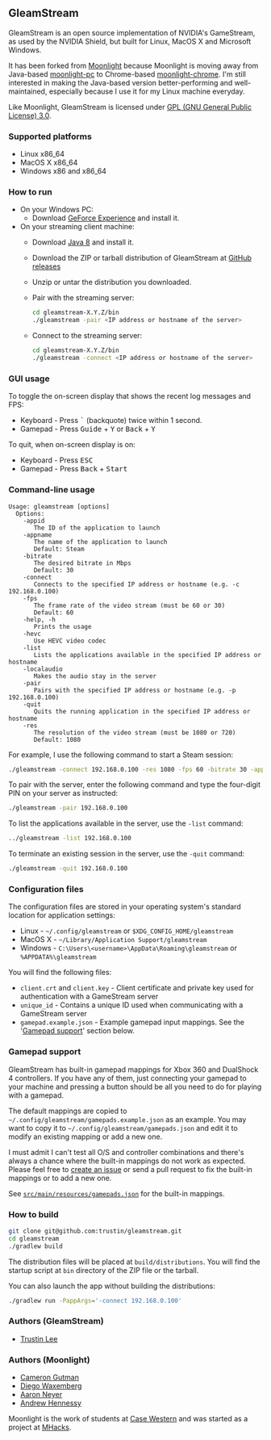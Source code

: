 ## GleamStream

GleamStream is an open source implementation of NVIDIA's GameStream, as used by the NVIDIA Shield, but built for
Linux, MacOS X and Microsoft Windows.

It has been forked from [Moonlight](http://moonlight-stream.com/) because Moonlight is moving away from Java-based
[moonlight-pc](https://github.com/moonlight-streaming/moonlight-pc) to Chrome-based
[moonlight-chrome](https://github.com/moonlight-streaming/moonlight-chrome). I'm still interested in making the
Java-based version better-performing and well-maintained, especially because I use it for my Linux machine everyday.

Like Moonlight, GleamStream is licensed under
[GPL (GNU General Public License) 3.0](https://www.gnu.org/licenses/gpl-3.0.en.html).

### Supported platforms

- Linux x86_64
- MacOS X x86_64
- Windows x86 and x86_64

### How to run

- On your Windows PC:
  - Download [GeForce Experience](http://www.geforce.com/geforce-experience) and install it.
- On your streaming client machine:  
  - Download [Java 8](http://java.oracle.com/) and install it.
  - Download the ZIP or tarball distribution of GleamStream at [GitHub releases](https://github.com/trustin/gleamstream/releases)
  - Unzip or untar the distribution you downloaded.
  - Pair with the streaming server:

    ```bash
    cd gleamstream-X.Y.Z/bin
    ./gleamstream -pair <IP address or hostname of the server>
    ```
  - Connect to the streaming server:
  
    ```bash
    cd gleamstream-X.Y.Z/bin
    ./gleamstream -connect <IP address or hostname of the server>
    ```

### GUI usage

To toggle the on-screen display that shows the recent log messages and FPS:

- Keyboard - Press <kbd>`</kbd> (backquote) twice within 1 second.
- Gamepad - Press <kbd>Guide</kbd> + <kbd>Y</kbd> or <kbd>Back</kbd> + <kbd>Y</kbd>

To quit, when on-screen display is on:

- Keyboard - Press <kbd>ESC</kbd>
- Gamepad - Press <kbd>Back</kbd> + <kbd>Start</kbd>

### Command-line usage

```
Usage: gleamstream [options]
  Options:
    -appid
       The ID of the application to launch
    -appname
       The name of the application to launch
       Default: Steam
    -bitrate
       The desired bitrate in Mbps
       Default: 30
    -connect
       Connects to the specified IP address or hostname (e.g. -c 192.168.0.100)
    -fps
       The frame rate of the video stream (must be 60 or 30)
       Default: 60
    -help, -h
       Prints the usage
    -hevc
       Use HEVC video codec
    -list
       Lists the applications available in the specified IP address or hostname
    -localaudio
       Makes the audio stay in the server
    -pair
       Pairs with the specified IP address or hostname (e.g. -p 192.168.0.100)
    -quit
       Quits the running application in the specified IP address or hostname
    -res
       The resolution of the video stream (must be 1080 or 720)
       Default: 1080
```

For example, I use the following command to start a Steam session:

```bash
./gleamstream -connect 192.168.0.100 -res 1080 -fps 60 -bitrate 30 -appname Steam
```

To pair with the server, enter the following command and type the four-digit
PIN on your server as instructed:

```bash
./gleamstream -pair 192.168.0.100
```

To list the applications available in the server, use the `-list` command:

```bash
../gleamstream -list 192.168.0.100
```

To terminate an existing session in the server, use the `-quit` command:

```bash
./gleamstream -quit 192.168.0.100
```

### Configuration files

The configuration files are stored in your operating system's standard location for application settings:

- Linux - `~/.config/gleamstream` or `$XDG_CONFIG_HOME/gleamstream`
- MacOS X - `~/Library/Application Support/gleamstream`
- Windows - `C:\Users\<username>\AppData\Roaming\gleamstream` or `%APPDATA%\gleamstream`

You will find the following files:

- `client.crt` and `client.key` - Client certificate and private key used for authentication with a GameStream server
- `unique_id` - Contains a unique ID used when communicating with a GameStream server
- `gamepad.example.json` - Example gamepad input mappings. See the '[Gamepad support](#gamepad-support)' section below.

### Gamepad support

GleamStream has built-in gamepad mappings for Xbox 360 and DualShock 4 controllers. If you have any of them, just connecting
your gamepad to your machine and pressing a button should be all you need to do for playing with a gamepad.

The default mappings are copied to `~/.config/gleamstream/gamepads.example.json` as an example. You may want to copy it to
`~/.config/gleamstream/gamepads.json` and edit it to modify an existing mapping or add a new one.

I must admit I can't test all O/S and controller combinations and there's always a chance where the built-in mappings do not
work as expected. Please feel free to [create an issue](https://github.com/trustin/gleamstream/issues/new) or send a pull
request to fix the built-in mappings or to add a new one.

See [`src/main/resources/gamepads.json`](https://github.com/trustin/gleamstream/blob/master/src/main/resources/gamepads.json)
for the built-in mappings.

### How to build

```bash
git clone git@github.com:trustin/gleamstream.git
cd gleamstream
./gradlew build
```

The distribution files will be placed at `build/distributions`. You will find the
startup script at `bin` directory of the ZIP file or the tarball.

You can also launch the app without building the distributions:

```bash
./gradlew run -PappArgs='-connect 192.168.0.100'
```

### Authors (GleamStream)

* [Trustin Lee](https://github.com/trustin)

### Authors (Moonlight)

* [Cameron Gutman](https://github.com/cgutman)  
* [Diego Waxemberg](https://github.com/dwaxemberg)  
* [Aaron Neyer](https://github.com/Aaronneyer)  
* [Andrew Hennessy](https://github.com/yetanothername)

Moonlight is the work of students at [Case Western](http://case.edu) and was
started as a project at [MHacks](http://mhacks.org).


